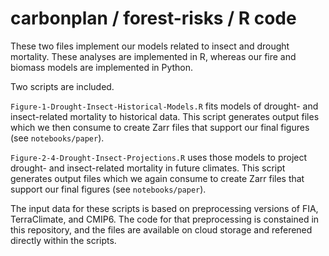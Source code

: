 # carbonplan / forest-risks / R code

These two files implement our models related to insect and drought mortality. These analyses are implemented in R, whereas our fire and biomass models are implemented in Python.

Two scripts are included.

`Figure-1-Drought-Insect-Historical-Models.R` fits models of drought- and insect-related mortality to historical data. This script generates output files which we then consume to create Zarr files that support our final figures (see `notebooks/paper`).

`Figure-2-4-Drought-Insect-Projections.R` uses those models to project drought- and insect-related mortality in future climates. This script generates output files which we again consume to create Zarr files that support our final figures (see `notebooks/paper`). 

The input data for these scripts is based on preprocessing versions of FIA, TerraClimate, and CMIP6. The code for that preprocessing is constained in this repository, and the files are available on cloud storage and referened directly within the scripts.